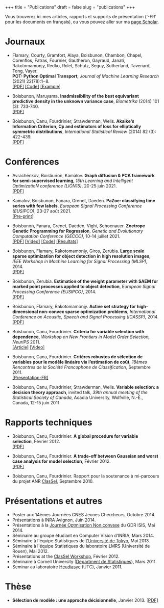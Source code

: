 +++ 
title = "Publications"
draft = false
slug = "publications"
+++ 

Vous trouverez ici mes articles, rapports et supports de présentation ('-FR' pour les documents en français), ou vous pouvez aller sur ma [page Scholar](https://scholar.google.com/citations?user=mwuzuB8AAAAJ&hl=fr&oi=ao).

# Journaux

* Flamary, Courty, Gramfort, Alaya, Boisbunon, Chambon, Chapel, Corenflos, Fatras, Fournier, Gautheron, Gayraud, Janati, Rakotomamonjy, Redko, Rolet, Schutz, Seguy, Sutherland, Tavenard, Tong, Vayer. <br />
**POT: Python Optimal Transport**, *Journal of Machine Learning Research* (2021) 22(78):1−8. \
[[PDF]](https://jmlr.csail.mit.edu/papers/v22/20-451.html)
[[Code]](https://pythonot.github.io/)
[[Example]](https://towardsdatascience.com/hands-on-guide-to-python-optimal-transport-toolbox-part-1-922a2e82e621)

* Boisbunon, Maruyama. **Inadmissibility of the best equivariant predictive density in the unknown variance case**,
*Biometrika* (2014) 101 (3): 733-740.\
[[PDF]](http://arxiv.org/pdf/1308.2765.pdf)

* Boisbunon, Canu, Fourdrinier, Strawderman, Wells. 
**Akaike's Information Criterion, Cp and estimators of loss for elliptically symmetric distributions**,
*International Statistical Review* (2014) 82 (3): 422-439.\
[[PDF]](http://arxiv.org/pdf/1308.2766.pdf)


# Conférences

* Avrachenkov, Boisbunon, Kamalov. 
**Graph diffusion & PCA framework for semi-supervised learning**,
*15th Learning and Intelligent OptimizatioN conference (LION15)*, 20-25 juin 2021. \
[[PDF]](../../documents/GDPCA_LION2021.pdf)

* Kamalov, Boisbunon, Fanara, Grenet, Daeden. 
**PaZoe: classifying time series with few labels**,
*European Signal Processing Conference (EUSIPCO)*, 23-27 août 2021. \
[[Pre-print]](../../documents/PaZoe_EUSIPCO2021_preprint.pdf) 

* Boisbunon, Fanara, Grenet, Daeden, Vighi, Schoenauer. 
**Zoetrope Genetic Programming for Regression**,
*Genetic and Evolutionary Computation Conference (GECCO)*, 10-14 juillet 2021. \
[[PDF]](https://dl.acm.org/doi/pdf/10.1145/3449639.3459349)
[[Video]](https://www.youtube.com/watch?v=L7XbUn8SRUY)
[[Code]](https://gitlab.devenv.mydatamodels.com/publications/bench-zgp-symbolic-regression)
[[Résultats]](https://towardsdatascience.com/what-if-we-didnt-have-to-compromise-between-interpretability-and-performance-da00d4e30a44)

* Boisbunon, Flamary, Rakotomamonjy, Giros, Zerubia. 
**Large scale sparse optimization for object detection in high resolution images**,
*IEEE Workshop in Machine Learning for Signal Processing (MLSP)*, 2014. \
[[PDF]](http://remi.flamary.com/biblio/boisbunon2014largescale.pdf)

 
* Boisbunon, Zerubia. 
**Estimation of the weight parameter with SAEM for marked point processes applied to object detection**, 
 *European Signal Processing Conference (EUSIPCO)*, 2014. \
[[PDF]](http://hal.inria.fr/docs/01/06/62/32/PDF/Template.pdf)
 
* Boisbunon, Flamary, Rakotomamonjy. 
**Active set strategy for high-dimensional non-convex sparse optimization problems**, 
*International Conference on Acoustic, Speech and Signal Processing (ICASSP)*, 2014. \
[[PDF]](http://remi.flamary.com/biblio/boisbunon2014active.pdf)
 
* Boisbunon, Canu, Fourdrinier. 
**Criteria for variable selection with dependence**,
*Workshop on New Frontiers in Model Order Selection, NeurIPS* 2011. \
[[Article]](http://hal.archives-ouvertes.fr/hal-00626307/en/)
[[Video]](http://videolectures.net/aurelie_boisbunon/)

* Boisbunon, Canu, Fourdrinier. 
**Critères robustes de sélection de variables pour le modèle linéaire via l’estimation de coût**,
*18èmes Rencontres de la Société Francophone de Classification*, Septembre 2011.\
[[Presentation-FR]](https://www.researchgate.net/profile/Dominique-Fourdrinier/publication/267978682_Criteres_robustes_de_selection_de_variables_pour_le_modele_lineaire_via_l%27estimation_de_cout/links/554347c70cf23ff7168387e6/Criteres-robustes-de-selection-de-variables-pour-le-modele-lineaire-via-lestimation-de-cout.pdf)

* Boisbunon, Canu, Fourdrinier, Strawderman, Wells. 
**Variable selection: a decision theory approach**, invited talk, *39th annual meeting of the Statistical Society of Canada*, 
Acadia University, Wolfville, N.-É., Canada, 12-15 juin 2011. 

# Rapports techniques
* Boisbunon, Canu, Fourdrinier. 
**A global procedure for variable selection**,
Février 2012.\
[[PDF]](https://d1wqtxts1xzle7.cloudfront.net/30818087/BCF_icml2012_report.pdf?1362361979=&response-content-disposition=inline%3B+filename%3DA_global_procedure_for_variable_selectio.pdf&Expires=1629985334&Signature=F--i~R2~oPZ-ji~JI5XWEb3~B17t~oPHWNP3u~SVzzYuzOhtIzb-PRB4upUUbU10gYXmGOiAp0R~PZAb7pmCryPhJP5725hT39t0uu~uf8XN~hsOCduvAUE1ZMhg6xrjm9nDHDgbgrlmJNVzlF7MalAw1-O1dtiwBSKmkHGBWxzIDiRGiwfTrcDgs9VRpfDUBNSqigUupkdLixsjfZfeapG9kgTIAndH0l-B6GEw0bIUqHsUzYeqplPyC7orspYwFInWEMM0eI40r1Tgege1N36o9cGyxLg1DL8htUo3XKpEQinMZB4ghFpquvMoo5lZBXRboqgVJj00mzzNOLIXWA__&Key-Pair-Id=APKAJLOHF5GGSLRBV4ZA)

* Boisbunon, Canu, Fourdrinier. 
**A trade-off between Gaussian and worst case analysis for model selection**,
Février 2012.\
[[PDF]](https://d1wqtxts1xzle7.cloudfront.net/30818078/BCF_colt2012_report.pdf?1362361977=&response-content-disposition=inline%3B+filename%3DA_trade_off_between_Gaussian_and_worst_c.pdf&Expires=1629985293&Signature=T3EpjbEjOgRMe-71i2oXPdPOFbV1QFLJsk8VyVxE0zf7jFD5RsDTUhZ6e~Eap8g7Fvw0QfrUmSW1-~DKPN~SS-pXt5kXaPSQPb68yHKr0Ms04QfSrBpwNbcVUuPJzpn4-zO7ajsSC5rR5o14Q8EBgCK3Y9XlH382lSyn4RORGqTc4D4FEX~rWbp7yK0ALSnpBsGc9yJdE~Sx1TD4PwfD6ZDFAECAm6nJ72hW-6MGaht3WmsqE0nFomuMt12IkunG410uGvMHfN2UnxoCA4L2IL3fG-mKq~yKzeX7DolvX82L3Q7AdGn-AqIrK2P-ONDjmlk2HQOKseEnImKNs6ZpaQ__&Key-Pair-Id=APKAJLOHF5GGSLRBV4ZA)

* Boisbunon, Canu, Fourdrinier. 
Rapport pour la soutenance à mi-parcours du projet ANR [ClasSel](http://www.hds.utc.fr/classel/doku.php),
Septembre 2010. 

# Présentations et autres

* Poster aux 14èmes Journées CNES Jeunes Chercheurs, Octobre 2014.
* Présentations à INRA Avignon, Juin 2014.
* Présentations à la [Journée Optmisation Non convexe](http://www.gdr-isis.fr/index.php?page=reunion&idreunion=246) du GDR ISIS, Mai 2014.
* Séminaire au groupe étudiant en Computer Vision d'INRIA, Mars 2014.
* Séminaire à l'équipe Statistiques de [l'Université de Tokyo](https://www.u-tokyo.ac.jp/en/), Mai 2013.
* Séminaire à l'équipe Statistiques du laboratoire LMRS (Université de Rouen), Mai 2012.
* Présentations at the [ClasSel Workshop](https://sites.google.com/site/workshopclassel/), Février 2012.
* Séminaire à Cornell University ([Department de Statistiques](http://www.stat.cornell.edu/)), 
Mars 2011. 
* Seminar au laboratoire [Heudiasyc](http://www.hds.utc.fr/) (UTC), Janvier 2011.

# Thèse

* **Sélection de modèle : une approche décisionnelle**,
Janvier 2013.
[[PDF]](https://tel.archives-ouvertes.fr/tel-00793898/document)
